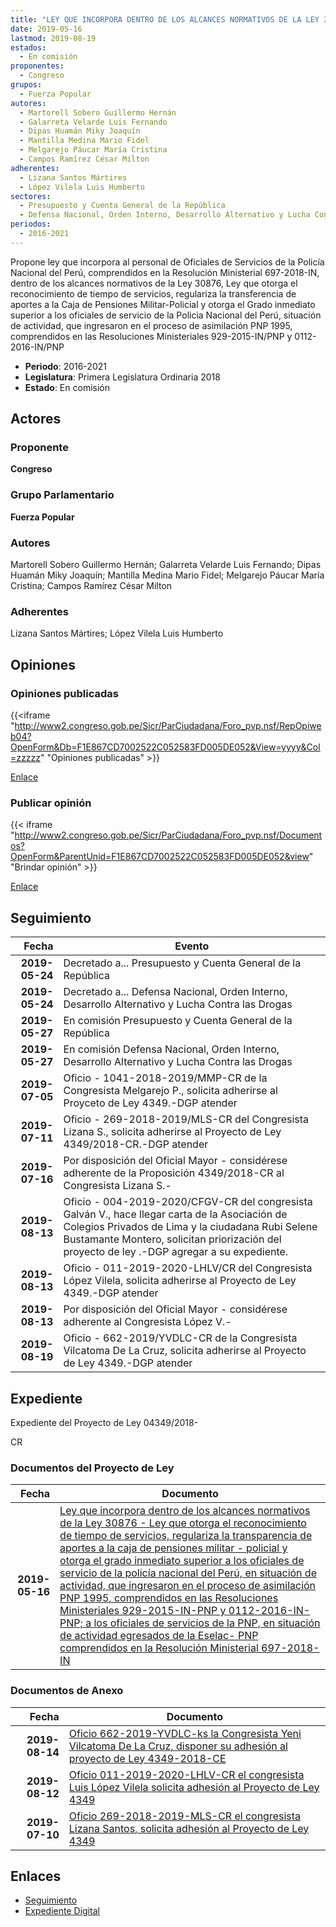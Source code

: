 ```yaml
---
title: "LEY QUE INCORPORA DENTRO DE LOS ALCANCES NORMATIVOS DE LA LEY 30876-LEY QUE OTORGA EL RECONOCIMIENTO DE TIEMPO DE SERVICIOS, REGULARIZA LA TRANSFERENCIA DE APORTES A LA CAJA DE PENSIONES MILITAR-POLICIAL Y OTORGA EL GRADO INMEDIATO SUPERIOR A LOS OFICIALES DE SERVICIO DE LA POLICÍA NACIONAL DEL PERÚ"
date: 2019-05-16
lastmod: 2019-08-19
estados: 
  - En comisión
proponentes: 
  - Congreso
grupos: 
  - Fuerza Popular
autores: 
  - Martorell Sobero Guillermo Hernán
  - Galarreta Velarde Luis Fernando
  - Dipas Huamán Miky Joaquín
  - Mantilla Medina Mario Fidel
  - Melgarejo Páucar María Cristina
  - Campos Ramírez César Milton
adherentes: 
  - Lizana Santos Mártires
  - López Vilela Luis Humberto
sectores: 
  - Presupuesto y Cuenta General de la República
  - Defensa Nacional, Orden Interno, Desarrollo Alternativo y Lucha Contra las Drogas
periodos: 
  - 2016-2021
---
```


Propone ley que incorpora al personal de Oficiales de Servicios de la Policía Nacional del Perú, comprendidos en la Resolución Ministerial 697-2018-IN, dentro de los alcances normativos de la Ley 30876, Ley que otorga el reconocimiento de tiempo de servicios, regulariza la transferencia de aportes a la Caja de Pensiones Militar-Policial y otorga el Grado inmediato superior a los oficiales de servicio de la Policia Nacional del Perú, situación de actividad, que ingresaron en el proceso de asimilación PNP 1995, comprendidos en las Resoluciones Ministeriales 929-2015-IN/PNP y 0112-2016-IN/PNP

- **Periodo**: 2016-2021
- **Legislatura**: Primera Legislatura Ordinaria 2018
- **Estado**: En comisión

## Actores

### Proponente

**Congreso**

### Grupo Parlamentario

**Fuerza Popular**

### Autores

Martorell Sobero Guillermo Hernán; Galarreta Velarde Luis Fernando; Dipas Huamán Miky Joaquín; Mantilla Medina Mario Fidel; Melgarejo Páucar María Cristina; Campos Ramírez César Milton

### Adherentes

Lizana Santos Mártires; López Vilela Luis Humberto


## Opiniones

### Opiniones publicadas

{{<iframe "http://www2.congreso.gob.pe/Sicr/ParCiudadana/Foro_pvp.nsf/RepOpiweb04?OpenForm&Db=F1E867CD7002522C052583FD005DE052&View=yyyy&Col=zzzzz" "Opiniones publicadas" >}}

[Enlace](http://www2.congreso.gob.pe/Sicr/ParCiudadana/Foro_pvp.nsf/RepOpiweb04?OpenForm&Db=F1E867CD7002522C052583FD005DE052&View=yyyy&Col=zzzzz)
### Publicar opinión

{{< iframe "http://www2.congreso.gob.pe/Sicr/ParCiudadana/Foro_pvp.nsf/Documentos?OpenForm&ParentUnid=F1E867CD7002522C052583FD005DE052&view" "Brindar opinión" >}}

[Enlace](http://www2.congreso.gob.pe/Sicr/ParCiudadana/Foro_pvp.nsf/Documentos?OpenForm&ParentUnid=F1E867CD7002522C052583FD005DE052&view)

## Seguimiento

| Fecha | Evento |
|------:|--------|
| **2019-05-24** | Decretado a... Presupuesto y Cuenta General de la República|
| **2019-05-24** | Decretado a... Defensa Nacional, Orden Interno, Desarrollo Alternativo y Lucha Contra las Drogas|
| **2019-05-27** | En comisión Presupuesto y Cuenta General de la República|
| **2019-05-27** | En comisión Defensa Nacional, Orden Interno, Desarrollo Alternativo y Lucha Contra las Drogas|
| **2019-07-05** | Oficio - 1041-2018-2019/MMP-CR de la Congresista Melgarejo P., solicita adherirse al Proyceto de Ley 4349.-DGP atender|
| **2019-07-11** | Oficio - 269-2018-2019/MLS-CR del Congresista Lizana S., solicita adherirse al Proyecto de Ley 4349/2018-CR.-DGP atender|
| **2019-07-16** | Por disposición del Oficial Mayor - considérese adherente de la Proposición 4349/2018-CR al Congresista Lizana S.-|
| **2019-08-13** | Oficio - 004-2019-2020/CFGV-CR del congresista Galván V., hace llegar carta de la Asociación de Colegios Privados de Lima y la ciudadana Rubi Selene Bustamante Montero, solicitan priorización del proyecto de ley .-DGP agregar a su expediente.|
| **2019-08-13** | Oficio - 011-2019-2020-LHLV/CR del Congresista López Vilela, solicita adherirse al Proyecto de Ley 4349.-DGP atender|
| **2019-08-13** | Por disposición del Oficial Mayor - considérese adherente al Congresista López V.-|
| **2019-08-19** | Oficio - 662-2019/YVDLC-CR de la Congresista Vilcatoma De La Cruz, solicita adherirse al Proyecto de Ley 4349.-DGP atender|


## Expediente

Expediente del Proyecto de Ley 04349/2018-

CR


### Documentos del Proyecto de Ley

| Fecha | Documento |
|------:|--------|
| **2019-05-16** | [Ley que incorpora dentro de los alcances normativos de la Ley 30876 - Ley que otorga el reconocimiento de tiempo de servicios, regulariza la transparencia de aportes a la caja de pensiones militar - policial y otorga el grado inmediato superior a los oficiales de servicio de la policía nacional del Perú, en situación de actividad, que ingresaron en el proceso de asimilación PNP 1995, comprendidos en las Resoluciones Ministeriales 929-2015-IN-PNP y 0112-2016-IN-PNP; a los oficiales de servicios de la PNP, en situación de actividad egresados de la Eselac- PNP comprendidos en la Resolución Ministerial 697-2018-IN](http://www.leyes.congreso.gob.pe/Documentos/2016_2021/Proyectos_de_Ley_y_de_Resoluciones_Legislativas/PL0434920190516..pdf) |

### Documentos de Anexo

| Fecha | Documento |
|------:|--------|
| **2019-08-14** | [Oficio 662-2019-YVDLC-ks la Congresista Yeni Vilcatoma De La Cruz, disponer su adhesión al proyecto de Ley 4349-2018-CE](http://www.leyes.congreso.gob.pe/Documentos/2016_2021/Adhesiones/Proyectos_de_Ley/OFICIO-662-2019-YVDLC-ks.pdf) |
| **2019-08-12** | [Oficio 011-2019-2020-LHLV-CR el congresista Luis López Vilela solicita adhesión al Proyecto de Ley 4349](http://www.leyes.congreso.gob.pe/Documentos/2016_2021/Adhesiones/Proyectos_de_Ley/OFICIO-011-2019-2020-LHLV-CR.pdf) |
| **2019-07-10** | [Oficio 269-2018-2019-MLS-CR el congresista Lizana Santos, solicita adhesión al Proyecto de Ley 4349](http://www.leyes.congreso.gob.pe/Documentos/2016_2021/Adhesiones/Proyectos_de_Ley/OFICIO-269-2018-2019-MLS-CR.pdf) |

## Enlaces 

- [Seguimiento](http://www2.congreso.gob.pe/Sicr/TraDocEstProc/CLProLey2016.nsf/f7fff46988ca05b1052578e100829cc7/c83d06c717ea9bdc052583fd005edfe3?OpenDocument)
- [Expediente Digital](http://www2.congreso.gob.pe/Sicr/TraDocEstProc/CLProLey2016.nsf/f7fff46988ca05b1052578e100829cc7/c83d06c717ea9bdc052583fd005edfe3?OpenDocument&Click=05257FB7005EB655.eb71d0cf91d8294e05256cdf006b5706/$Body/0.1C6C)
